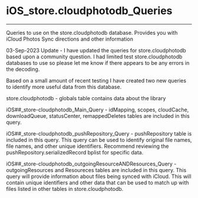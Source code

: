 # iOS_store.cloudphotodb_Queries

---

Queries to use on the store.cloudphotodb database. Provides you with iCloud Photos Sync directions and other information

03-Sep-2023 Update - I have updated the queries for store.cloudphotodb based upon a community question. I had limited test store.cloudphotodb databases to use so please let me know if there appears to be any errors in the decoding.

Based on a small amount of recent testing I have created two new queries to identify more useful data from this database.

store.cloudphotodb - globals table contains data about the library

iOS##_store-cloudphotodb_Main_Query - idMapping, scopes, cloudCache, downloadQueue, statusCenter, remappedDeletes tables are included in this query.

iOS##_store-cloudphotodb_pushRepository_Query - pushRepository table is included in this query. This query can be used to identify original file names, file names, and other unique identifiers. Recommend reviewing the pushRepository.serializedRecord bplist for specific data.

iOS##_store-cloudphotodb_outgoingResourceANDResources_Query - outgoingResources and Resoureces tables are included in this query. This query will provide information about files being synced with iCloud. This will contain unique identifiers and other data that can be used to match up with files listed in other tables in store.cloudphotodb.
